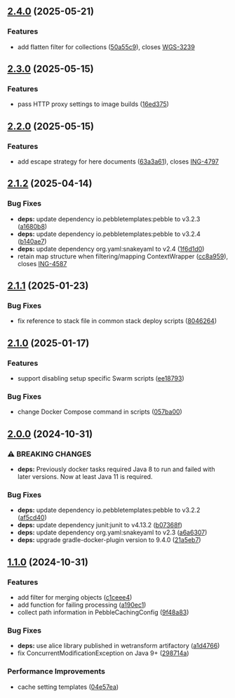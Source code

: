 ## [2.4.0](https://github.com/wetransform-os/gradle-swarm-composer/compare/v2.3.0...v2.4.0) (2025-05-21)

### Features

* add flatten filter for collections ([50a55c9](https://github.com/wetransform-os/gradle-swarm-composer/commit/50a55c9c964a12dc7db0088055c4a19487ba1682)), closes [WGS-3239](https://wetransform.atlassian.net/browse/WGS-3239)

## [2.3.0](https://github.com/wetransform-os/gradle-swarm-composer/compare/v2.2.0...v2.3.0) (2025-05-15)

### Features

* pass HTTP proxy settings to image builds ([16ed375](https://github.com/wetransform-os/gradle-swarm-composer/commit/16ed375144b2c238d33ad3c6bb4da0781f83595d))

## [2.2.0](https://github.com/wetransform-os/gradle-swarm-composer/compare/v2.1.2...v2.2.0) (2025-05-15)

### Features

* add escape strategy for here documents ([63a3a61](https://github.com/wetransform-os/gradle-swarm-composer/commit/63a3a6136d4cbbb7964f72c8834811c9facc5855)), closes [ING-4797](https://wetransform.atlassian.net/browse/ING-4797)

## [2.1.2](https://github.com/wetransform-os/gradle-swarm-composer/compare/v2.1.1...v2.1.2) (2025-04-14)

### Bug Fixes

* **deps:** update dependency io.pebbletemplates:pebble to v3.2.3 ([a1680b8](https://github.com/wetransform-os/gradle-swarm-composer/commit/a1680b89f13eb1dfa4a0cb32a0b55d4e57f50d3d))
* **deps:** update dependency io.pebbletemplates:pebble to v3.2.4 ([b140ae7](https://github.com/wetransform-os/gradle-swarm-composer/commit/b140ae7e0a83a86f1031a599987c3a584748b1b1))
* **deps:** update dependency org.yaml:snakeyaml to v2.4 ([1f6d1d0](https://github.com/wetransform-os/gradle-swarm-composer/commit/1f6d1d0015dfbc52f6cd8f35ed1d8c134c308bd5))
* retain map structure when filtering/mapping ContextWrapper ([cc8a959](https://github.com/wetransform-os/gradle-swarm-composer/commit/cc8a9598e861165dc3df1a39f646b05377b0d662)), closes [ING-4587](https://wetransform.atlassian.net/browse/ING-4587)

## [2.1.1](https://github.com/wetransform-os/gradle-swarm-composer/compare/v2.1.0...v2.1.1) (2025-01-23)

### Bug Fixes

* fix reference to stack file in common stack deploy scripts ([8046264](https://github.com/wetransform-os/gradle-swarm-composer/commit/80462648c2a69d9e5ad074d5cc787b8b6d96ec31))

## [2.1.0](https://github.com/wetransform-os/gradle-swarm-composer/compare/v2.0.0...v2.1.0) (2025-01-17)

### Features

* support disabling setup specific Swarm scripts ([ee18793](https://github.com/wetransform-os/gradle-swarm-composer/commit/ee1879384828495a1a8cd9b22fed0215d24ee99b))

### Bug Fixes

* change Docker Compose command in scripts ([057ba00](https://github.com/wetransform-os/gradle-swarm-composer/commit/057ba007ffdca38cb430f4792a10fb60c700ff0c))

## [2.0.0](https://github.com/wetransform-os/gradle-swarm-composer/compare/v1.1.0...v2.0.0) (2024-10-31)

### ⚠ BREAKING CHANGES

* **deps:** Previously docker tasks required Java 8 to run and
failed with later versions. Now at least Java 11 is required.

### Bug Fixes

* **deps:** update dependency io.pebbletemplates:pebble to v3.2.2 ([af5cd40](https://github.com/wetransform-os/gradle-swarm-composer/commit/af5cd40ab2bcc73c0822c13b4882b5325ee84369))
* **deps:** update dependency junit:junit to v4.13.2 ([b07368f](https://github.com/wetransform-os/gradle-swarm-composer/commit/b07368f05d75f599e013c814f51585ef13034891))
* **deps:** update dependency org.yaml:snakeyaml to v2.3 ([a6a6307](https://github.com/wetransform-os/gradle-swarm-composer/commit/a6a63073f0bec42bb5c8432c8ea8c0536b769f51))
* **deps:** upgrade gradle-docker-plugin version to 9.4.0 ([21a5eb7](https://github.com/wetransform-os/gradle-swarm-composer/commit/21a5eb761354aab1c723d7c4f1b0059279af1708))

## [1.1.0](https://github.com/wetransform-os/gradle-swarm-composer/compare/v1.0.0...v1.1.0) (2024-10-31)

### Features

* add filter for merging objects ([c1ceee4](https://github.com/wetransform-os/gradle-swarm-composer/commit/c1ceee4823199ec67479ff2228c78c7d995dafb1))
* add function for failing processing ([a190ec1](https://github.com/wetransform-os/gradle-swarm-composer/commit/a190ec18bbbe370ac6a0e5213d3ae166f907924a))
* collect path information in PebbleCachingConfig ([9f48a83](https://github.com/wetransform-os/gradle-swarm-composer/commit/9f48a833a8c33a3bccb80d73deaa9fb19baa9fdd))

### Bug Fixes

* **deps:** use alice library published in wetransform artifactory ([a1d4766](https://github.com/wetransform-os/gradle-swarm-composer/commit/a1d4766d98cfc73cf0e5fcac8100de53675c2982))
* fix ConcurrentModificationException on Java 9+ ([298714a](https://github.com/wetransform-os/gradle-swarm-composer/commit/298714ac382c21206d2bbeaa8783f4398c79f456))

### Performance Improvements

* cache setting templates ([04e57ea](https://github.com/wetransform-os/gradle-swarm-composer/commit/04e57ea37bc588acd3ffc5ab4c735ae9bb18c192))
